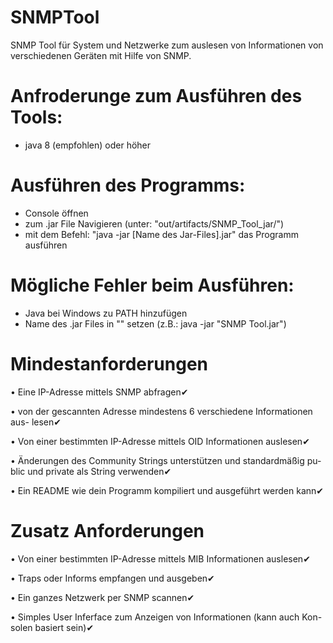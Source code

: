 # SNMPTool
SNMP Tool für System und Netzwerke zum auslesen von Informationen von verschiedenen Geräten mit Hilfe von SNMP.

# Anfroderunge zum Ausführen des Tools:
- java 8 (empfohlen) oder höher

# Ausführen des Programms:
- Console öffnen
- zum .jar File Navigieren (unter: "out/artifacts/SNMP_Tool_jar/")
- mit dem Befehl: "java -jar [Name des Jar-Files].jar" das Programm ausführen
  
# Mögliche Fehler beim Ausführen:
- Java bei Windows zu PATH hinzufügen
- Name des .jar Files in "" setzen (z.B.: java -jar "SNMP Tool.jar")

# Mindestanforderungen
• Eine IP-Adresse mittels SNMP abfragen✔

• von der gescannten Adresse mindestens 6 verschiedene Informationen aus-
lesen✔

• Von einer bestimmten IP-Adresse mittels OID Informationen auslesen✔

• Änderungen des Community Strings unterstützen und standardmäßig pu-
blic und private als String verwenden✔

• Ein README wie dein Programm kompiliert und ausgeführt werden kann✔


# Zusatz Anforderungen
• Von einer bestimmten IP-Adresse mittels MIB Informationen auslesen✔

• Traps oder Informs empfangen und ausgeben✔

• Ein ganzes Netzwerk per SNMP scannen✔

• Simples User Inferface zum Anzeigen von Informationen (kann auch Kon-
solen basiert sein)✔
